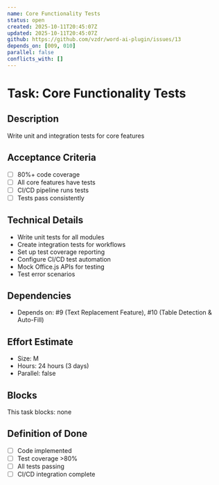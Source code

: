 ```yaml
---
name: Core Functionality Tests
status: open
created: 2025-10-11T20:45:07Z
updated: 2025-10-11T20:45:07Z
github: https://github.com/vzdr/word-ai-plugin/issues/13
depends_on: [009, 010]
parallel: false
conflicts_with: []
---
```


# Task: Core Functionality Tests

## Description
Write unit and integration tests for core features

## Acceptance Criteria
- [ ] 80%+ code coverage
- [ ] All core features have tests
- [ ] CI/CD pipeline runs tests
- [ ] Tests pass consistently

## Technical Details
- Write unit tests for all modules
- Create integration tests for workflows
- Set up test coverage reporting
- Configure CI/CD test automation
- Mock Office.js APIs for testing
- Test error scenarios

## Dependencies
- Depends on: #9 (Text Replacement Feature), #10 (Table Detection & Auto-Fill)

## Effort Estimate
- Size: M
- Hours: 24 hours (3 days)
- Parallel: false

## Blocks
This task blocks: none

## Definition of Done
- [ ] Code implemented
- [ ] Test coverage >80%
- [ ] All tests passing
- [ ] CI/CD integration complete
